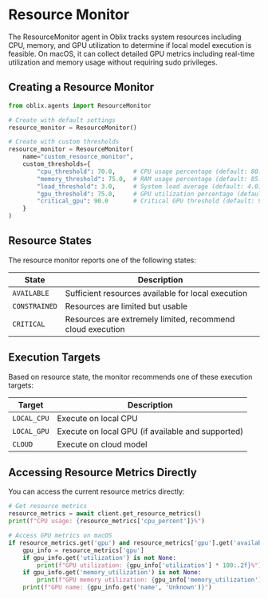 # Resource Monitor

The ResourceMonitor agent in Oblix tracks system resources including CPU, memory, and GPU utilization to determine if local model execution is feasible. On macOS, it can collect detailed GPU metrics including real-time utilization and memory usage without requiring sudo privileges.

## Creating a Resource Monitor

```python
from oblix.agents import ResourceMonitor

# Create with default settings
resource_monitor = ResourceMonitor()

# Create with custom thresholds
resource_monitor = ResourceMonitor(
    name="custom_resource_monitor",
    custom_thresholds={
        "cpu_threshold": 70.0,     # CPU usage percentage (default: 80.0)
        "memory_threshold": 75.0,  # RAM usage percentage (default: 85.0)
        "load_threshold": 3.0,     # System load average (default: 4.0)
        "gpu_threshold": 75.0,     # GPU utilization percentage (default: 85.0)
        "critical_gpu": 90.0       # Critical GPU threshold (default: 95.0)
    }
)
```

## Resource States

The resource monitor reports one of the following states:

| State | Description |
|-------|-------------|
| `AVAILABLE` | Sufficient resources available for local execution |
| `CONSTRAINED` | Resources are limited but usable |
| `CRITICAL` | Resources are extremely limited, recommend cloud execution |

## Execution Targets

Based on resource state, the monitor recommends one of these execution targets:

| Target | Description |
|--------|-------------|
| `LOCAL_CPU` | Execute on local CPU |
| `LOCAL_GPU` | Execute on local GPU (if available and supported) |
| `CLOUD` | Execute on cloud model |

## Accessing Resource Metrics Directly

You can access the current resource metrics directly:

```python
# Get resource metrics
resource_metrics = await client.get_resource_metrics()
print(f"CPU usage: {resource_metrics['cpu_percent']}%")

# Access GPU metrics on macOS
if resource_metrics.get('gpu') and resource_metrics['gpu'].get('available'):
    gpu_info = resource_metrics['gpu']
    if gpu_info.get('utilization') is not None:
        print(f"GPU utilization: {gpu_info['utilization'] * 100:.2f}%")
    if gpu_info.get('memory_utilization') is not None:
        print(f"GPU memory utilization: {gpu_info['memory_utilization'] * 100:.2f}%")
    print(f"GPU name: {gpu_info.get('name', 'Unknown')}")
```